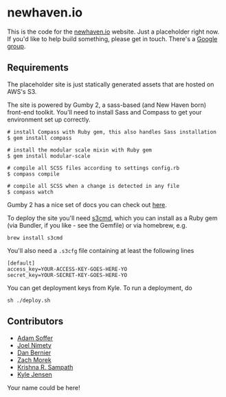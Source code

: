 newhaven.io
======

This is the code for the [newhaven.io](http://www.newhaven.io) website.  Just a placeholder right now.
If you'd like to help build something, please get in touch.  There's a
[Google group](https://groups.google.com/forum/?fromgroups#!forum/newhavenio).

## Requirements

The placeholder site is just statically generated assets that are hosted on AWS's S3.

The site is powered by Gumby 2, a sass-based (and New Haven born) front-end toolkit. You'll need to install Sass and Compass to get your environment set up correctly. 

	# install Compass with Ruby gem, this also handles Sass installation
	$ gem install compass
	
	# install the modular scale mixin with Ruby gem
	$ gem install modular-scale
  
	# compile all SCSS files according to settings config.rb
	$ compass compile
  
	# compile all SCSS when a change is detected in any file
	$ compass watch		


Gumby 2 has a nice set of docs you can check out [here](http://gumbyframework.com/docs/grid/).

To deploy the site you'll need [s3cmd](http://s3tools.org/s3cmd), which you can install
as a Ruby gem (via Bundler, if you like - see the Gemfile) or via homebrew, e.g.

	brew install s3cmd

You'll also need a `.s3cfg` file containing at least the following lines

	[default]
	access_key=YOUR-ACCESS-KEY-GOES-HERE-YO
	secret_key=YOUR-SECRET-KEY-GOES-HERE-YO

You can get deployment keys from Kyle.  To run a deployment, do 

	sh ./deploy.sh

## Contributors

* [Adam Soffer](http://github.com/ads1018)
* [Joel Nimety](https://github.com/jnimety)
* [Dan Bernier](https://github.com/danbernier)
* [Zach Morek](https://github.com/ZachBeta)
* [Krishna R. Sampath](https://github.com/KrishnaRSampath)
* [Kyle Jensen](http://github.com/kljensen)

Your name could be here!  
